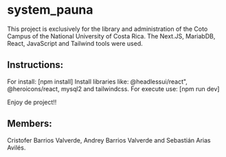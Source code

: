 # system_pauna
This project is exclusively for the library and administration of the Coto Campus of the National University of Costa Rica.
The Next.JS, MariabDB, React, JavaScript and Tailwind tools were used.

## Instructions:
For install: [npm install]
Install libraries like: @headlessui/react", @heroicons/react, mysql2 and tailwindcss.
For execute use: [npm run dev]

Enjoy de project!!

## Members:
Cristofer Barrios Valverde, Andrey Barrios Valverde and Sebastián Arias Avilés.
